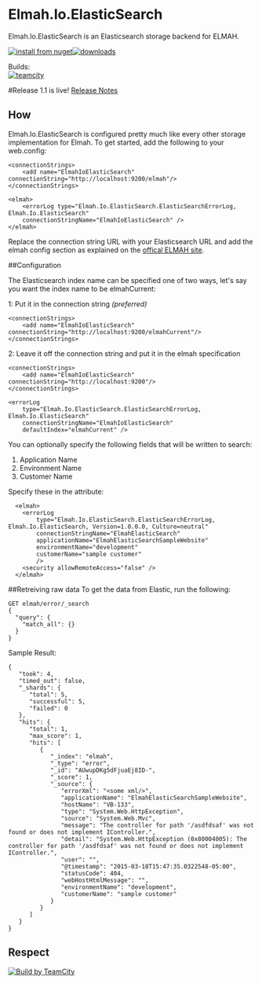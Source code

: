 # Elmah.Io.ElasticSearch
Elmah.Io.ElasticSearch is an Elasticsearch storage backend for ELMAH.

[![install from nuget](http://img.shields.io/nuget/v/Elmah.ElasticSearch.svg?style=flat-square)](https://www.nuget.org/packages/Elmah.ElasticSearch)[![downloads](http://img.shields.io/nuget/dt/Elmah.ElasticSearch.svg?style=flat-square)](https://www.nuget.org/packages/Elmah.ElasticSearch)    

Builds:    
[![teamcity](http://img.shields.io/teamcity/http/teamcity.codebetter.com/e/bt1123.svg?style=flat-square)](http://teamcity.codebetter.com/viewType.html?buildTypeId=bt1123)

#Release 1.1 is live! [Release Notes](https://github.com/elmahio/Elmah.Io.ElasticSearch/releases/tags/1.1)


## How
Elmah.Io.ElasticSearch is configured pretty much like every other storage implementation for Elmah. To get started, add the following to your web.config:

    <connectionStrings>
        <add name="ElmahIoElasticSearch" connectionString="http://localhost:9200/elmah"/>
    </connectionStrings>

    <elmah>
        <errorLog type="Elmah.Io.ElasticSearch.ElasticSearchErrorLog, Elmah.Io.ElasticSearch"
        connectionStringName="ElmahIoElasticSearch" />
    </elmah>

Replace the connection string URL with your Elasticsearch URL and add the elmah config section as explained on the [offical ELMAH site](https://code.google.com/p/elmah/).

##Configuration


The Elasticsearch index name can be specified one of two ways, let's say you want the index name to be elmahCurrent:

1: Put it in the connection string *(preferred)*
```
<connectionStrings>
    <add name="ElmahIoElasticSearch" connectionString="http://localhost:9200/elmahCurrent"/>
</connectionStrings>
```
2: Leave it off the connection string and put it in the elmah specification
```
<connectionStrings>
    <add name="ElmahIoElasticSearch" connectionString="http://localhost:9200"/>
</connectionStrings>

<errorLog
    type="Elmah.Io.ElasticSearch.ElasticSearchErrorLog, Elmah.Io.ElasticSearch"
    connectionStringName="ElmahIoElasticSearch"
    defaultIndex="elmahCurrent" />
```

You can optionally specify the following fields that will be written to search:

1. Application Name
2. Environment Name
3. Customer Name

Specify these in the <errorLog> attribute:
```
  <elmah>
    <errorLog 
        type="Elmah.Io.ElasticSearch.ElasticSearchErrorLog, Elmah.Io.ElasticSearch, Version=1.0.0.0, Culture=neutral" 
        connectionStringName="ElmahElasticSearch" 
        applicationName="ElmahElasticSearchSampleWebsite"
        environmentName="development"
        customerName="sample customer"
        />
    <security allowRemoteAccess="false" />
  </elmah>
```

##Retreiving raw data
To get the data from Elastic, run the following:
```
GET elmah/error/_search
{
  "query": {
    "match_all": {}
  }
}
```

Sample Result:
```
{
   "took": 4,
   "timed_out": false,
   "_shards": {
      "total": 5,
      "successful": 5,
      "failed": 0
   },
   "hits": {
      "total": 1,
      "max_score": 1,
      "hits": [
         {
            "_index": "elmah",
            "_type": "error",
            "_id": "AUwupDKg5dFjuaEj8ID-",
            "_score": 1,
            "_source": {
               "errorXml": "<some xml/>",
               "applicationName": "ElmahElasticSearchSampleWebsite",
               "hostName": "VB-133",
               "type": "System.Web.HttpException",
               "source": "System.Web.Mvc",
               "message": "The controller for path '/asdfdsaf' was not found or does not implement IController.",
               "detail": "System.Web.HttpException (0x80004005): The controller for path '/asdfdsaf' was not found or does not implement IController.",
               "user": "",
               "@timestamp": "2015-03-18T15:47:35.0322548-05:00",
               "statusCode": 404,
               "webHostHtmlMessage": "",
               "environmentName": "development",
               "customerName": "sample customer"
            }
         }
      ]
   }
}
```
## Respect

[![Build by TeamCity](http://www.jetbrains.com/img/banners/Codebetter300x250.png)](http://www.jetbrains.com/teamcity/)
